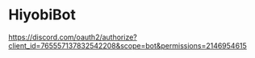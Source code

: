 # HiyobiBot
https://discord.com/oauth2/authorize?client_id=765557137832542208&scope=bot&permissions=2146954615
